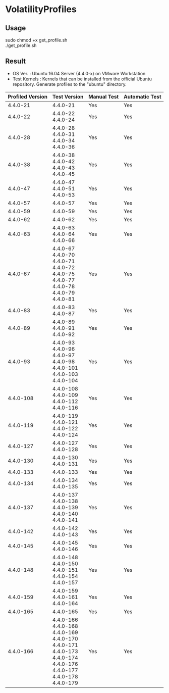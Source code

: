 # VolatilityProfiles
## Usage
sudo chmod +x get_profile.sh <br>
./get_profile.sh
## Result
- OS Ver. : Ubuntu 16.04 Server (4.4.0-x) on VMware Workstation
- Test Kernels : Kernels that can be installed from the official Ubuntu repository.
Generate profiles to the "ubuntu" directory.

| Profiled Version | Test Version | Manual Test | Automatic Test |
|------------------|---------------|-------------|-----------------|
| 4.4.0-21       | 4.4.0-21      | Yes         | Yes             |
| 4.4.0-22         | 4.4.0-22<br>4.4.0-24                                                                                                                        | Yes         | Yes             |
| 4.4.0-28         | 4.4.0-28<br>4.4.0-31<br>4.4.0-34<br>4.4.0-36                                                                                                | Yes         | Yes             |
| 4.4.0-38         | 4.4.0-38<br>4.4.0-42<br>4.4.0-43<br>4.4.0-45                                                                                                | Yes         | Yes             |
| 4.4.0-47         | 4.4.0-47<br>4.4.0-51<br>4.4.0-53                                                                                                            | Yes         | Yes             |
| 4.4.0-57         | 4.4.0-57                                                                                                                                    | Yes         | Yes             |
| 4.4.0-59         | 4.4.0-59                                                                                                                                    | Yes         | Yes             |
| 4.4.0-62         | 4.4.0-62                                                                                                                                    | Yes         | Yes             |
| 4.4.0-63         | 4.4.0-63<br>4.4.0-64<br>4.4.0-66                                                                                                            | Yes         | Yes             |
| 4.4.0-67         | 4.4.0-67<br>4.4.0-70<br>4.4.0-71<br>4.4.0-72<br>4.4.0-75<br>4.4.0-77<br>4.4.0-78<br>4.4.0-79<br>4.4.0-81                                    | Yes         | Yes             |
| 4.4.0-83         | 4.4.0-83<br>4.4.0-87                                                                                                                        | Yes         | Yes             |
| 4.4.0-89         | 4.4.0-89<br>4.4.0-91<br>4.4.0-92                                                                                                            | Yes         | Yes              |
| 4.4.0-93         | 4.4.0-93<br>4.4.0-96<br>4.4.0-97<br>4.4.0-98<br>4.4.0-101<br>4.4.0-103<br>4.4.0-104                                                         | Yes         | Yes             |
| 4.4.0-108        | 4.4.0-108<br>4.4.0-109<br>4.4.0-112<br>4.4.0-116                                                                                            | Yes         | Yes             |
| 4.4.0-119        | 4.4.0-119<br>4.4.0-121<br>4.4.0-122<br>4.4.0-124                                                                                            | Yes         | Yes             |
| 4.4.0-127        | 4.4.0-127<br>4.4.0-128                                                                                                                      | Yes         | Yes             |
| 4.4.0-130        | 4.4.0-130<br>4.4.0-131                                                                                                                      | Yes         | Yes             |
| 4.4.0-133        | 4.4.0-133                                                                                                                                   | Yes         | Yes             |
| 4.4.0-134        | 4.4.0-134<br>4.4.0-135                                                                                                                      | Yes         | Yes             |
| 4.4.0-137        | 4.4.0-137<br>4.4.0-138<br>4.4.0-139<br>4.4.0-140<br>4.4.0-141                                                                               | Yes         | Yes             |
| 4.4.0-142        | 4.4.0-142<br>4.4.0-143                                                                                                                      | Yes         | Yes             |
| 4.4.0-145        | 4.4.0-145<br>4.4.0-146                                                                                                                      | Yes         | Yes             |
| 4.4.0-148        | 4.4.0-148<br>4.4.0-150<br>4.4.0-151<br>4.4.0-154<br>4.4.0-157                                                                               | Yes         | Yes              |
| 4.4.0-159        | 4.4.0-159<br>4.4.0-161<br>4.4.0-164                                                                                                         | Yes         | Yes             |
| 4.4.0-165        | 4.4.0-165                                                                                                                                   | Yes         | Yes             |
| 4.4.0-166        | 4.4.0-166<br>4.4.0-168<br>4.4.0-169<br>4.4.0-170<br>4.4.0-171<br>4.4.0-173<br>4.4.0-174<br>4.4.0-176<br>4.4.0-177<br>4.4.0-178<br>4.4.0-179 | Yes         | Yes             |
